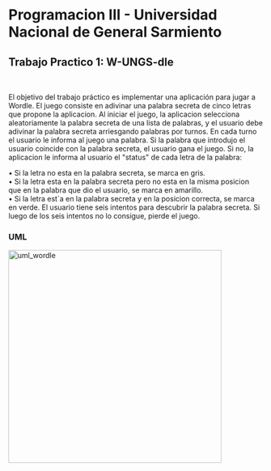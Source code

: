 <h1>Programacion III - Universidad Nacional de General Sarmiento</h1>
<h2>Trabajo Practico 1: W-UNGS-dle</h2>
<br>
<p>
  El objetivo del trabajo práctico es implementar una aplicación para jugar a Wordle. El juego
  consiste en adivinar una palabra secreta de cinco letras que propone la aplicacion. Al iniciar
  el juego, la aplicacion selecciona aleatoriamente la palabra secreta de una lista de palabras, y
  el usuario debe adivinar la palabra secreta arriesgando palabras por turnos. En cada turno
  el usuario le informa al juego una palabra. Si la palabra que introdujo el usuario coincide
  con la palabra secreta, el usuario gana el juego. Si no, la aplicacion le informa al usuario el
  "status" de cada letra de la palabra:
</p>

• Si la letra no esta en la palabra secreta, se marca en gris.<br>
• Si la letra esta en la palabra secreta pero no esta en la misma posicion que en la palabra
  que dio el usuario, se marca en amarillo.<br>
• Si la letra est´a en la palabra secreta y en la posicion correcta, se marca en verde.
  El usuario tiene seis intentos para descubrir la palabra secreta. Si luego de los seis intentos
  no lo consigue, pierde el juego.
  <br>
  <h3>UML</h3>
  
<img width="421" alt="uml_wordle" src="https://user-images.githubusercontent.com/59884602/190047919-db522ec9-e2f4-4e8b-8011-49be648afb20.png">
